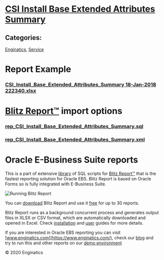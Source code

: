 # [CSI Install Base Extended Attributes Summary](https://www.enginatics.com/reports/csi-install-base-extended-attributes-summary)
## Categories: 
[Enginatics](https://www.enginatics.com/library/?pg=1&category[]=Enginatics), [Service](https://www.enginatics.com/library/?pg=1&category[]=Service)
# Report Example
### [CSI_Install_Base_Extended_Attributes_Summary 18-Jan-2018 222340.xlsx](https://www.enginatics.com/example/csi-install-base-extended-attributes-summary)
# [Blitz Report™](https://www.enginatics.com/blitz-report) import options
### [rep_CSI_Install_Base_Extended_Attributes_Summary.sql](https://www.enginatics.com/export/csi-install-base-extended-attributes-summary)
### [rep_CSI_Install_Base_Extended_Attributes_Summary.xml](https://www.enginatics.com/xml/csi-install-base-extended-attributes-summary)
# Oracle E-Business Suite reports

This is a part of extensive [library](https://www.enginatics.com/library/) of SQL scripts for [Blitz Report™](https://www.enginatics.com/blitz-report/) that is the fastest reporting solution for Oracle EBS. Blitz Report is based on Oracle Forms so is fully integrated with E-Business Suite. 

![Running Blitz Report](https://www.enginatics.com/wp-content/uploads/2018/01/Running-blitz-report.png) 

You can [download](https://www.enginatics.com/download/) Blitz Report and use it [free](https://www.enginatics.com/pricing/) for up to 30 reports. 

Blitz Report runs as a background concurrent process and generates output files in XLSX or CSV format, which are automatically downloaded and opened in Excel. Check [installation](https://www.enginatics.com/installation-guide/) and [user](https://www.enginatics.com/user-guide/) guides for more details.

If you are interested in Oracle EBS reporting you can visit [www.enginatics.com](https://www.enginatics.com/), check our [blog](https://www.enginatics.com/blog) and try to run this and other reports on our [demo environment](http://demo.enginatics.com/)

© 2020 Enginatics